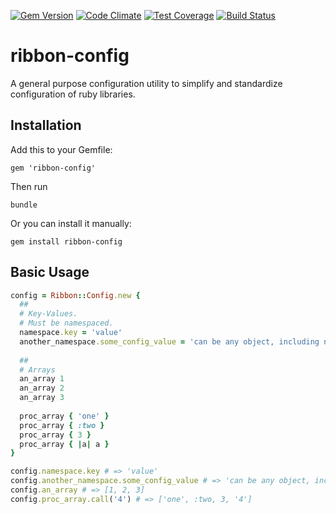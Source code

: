 [![Gem Version](https://badge.fury.io/rb/ribbon-config.svg)](http://badge.fury.io/rb/ribbon-config) [![Code Climate](https://codeclimate.com/github/ribbon/config/badges/gpa.svg)](https://codeclimate.com/github/ribbon/config) [![Test Coverage](https://codeclimate.com/github/ribbon/config/badges/coverage.svg)](https://codeclimate.com/github/ribbon/config) [![Build Status](https://semaphoreci.com/api/v1/projects/2767d765-748f-4b08-bddd-3b23d894e65c/389366/shields_badge.svg)](https://semaphoreci.com/ribbon/config)

# ribbon-config
A general purpose configuration utility to simplify and standardize configuration of ruby libraries.

## Installation

Add this to your Gemfile:

```
gem 'ribbon-config'
```

Then run

```
bundle
```

Or you can install it manually:

```
gem install ribbon-config
```

## Basic Usage

```ruby
config = Ribbon::Config.new {
  ##
  # Key-Values.
  # Must be namespaced.
  namespace.key = 'value'
  another_namespace.some_config_value = 'can be any object, including nil'
  
  ##
  # Arrays
  an_array 1
  an_array 2
  an_array 3
  
  proc_array { 'one' }
  proc_array { :two }
  proc_array { 3 }
  proc_array { |a| a }
}

config.namespace.key # => 'value'
config.another_namespace.some_config_value # => 'can be any object, including nil'
config.an_array # => [1, 2, 3]
config.proc_array.call('4') # => ['one', :two, 3, '4']
```
